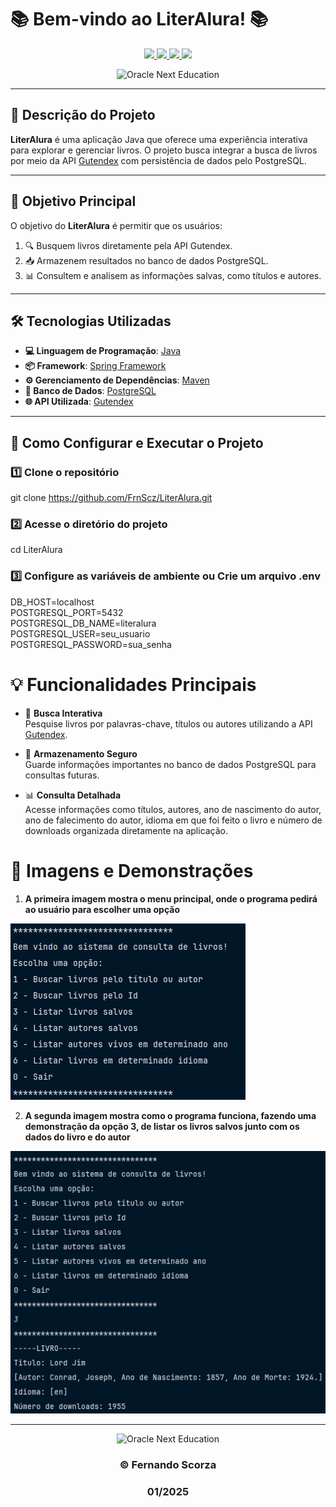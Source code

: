 
# 📚 Bem-vindo ao **LiterAlura**! 📚  
<p align="center">  
    <a alt="Java" href="https://java.com" target="_blank">  
        <img src="https://img.shields.io/badge/Java-v22.0.1-ED8B00.svg" />  
    </a>  
    <a alt="Spring Framework" href="https://spring.io/" target="_blank">  
        <img src="https://img.shields.io/badge/Spring-v3.4.1-6DB33F.svg" />  
    </a>  
    <a alt="Maven" href="https://maven.apache.org/" target="_blank">  
        <img src="https://img.shields.io/badge/Maven-v4.0.0-CD2335.svg" />  
    </a>  
    <a alt="PostgreSQL" href="https://postgresql.org" target="_blank">  
        <img src="https://img.shields.io/badge/PostgreSQL-v17.2-316192.svg" />  
    </a>  
</p>  

<p align="center">  
    <img src="https://i0.wp.com/pcformat.mx/www/wp-content/uploads/2022/03/Oracle-ONE.jpg?fit=1000%2C611&ssl=1" width="700px" alt="Oracle Next Education">  
</p>  

---

## 📖 **Descrição do Projeto**  

**LiterAlura** é uma aplicação Java que oferece uma experiência interativa para explorar e gerenciar livros. O projeto busca integrar a busca de livros por meio da API [Gutendex](https://gutendex.com/) com persistência de dados pelo PostgreSQL.  

---

## 🎯 **Objetivo Principal**  

O objetivo do **LiterAlura** é permitir que os usuários:  
1. 🔍 Busquem livros diretamente pela API Gutendex.  
2. 📥 Armazenem resultados no banco de dados PostgreSQL.    
3. 📊 Consultem e analisem as informações salvas, como títulos e autores.
---

## 🛠️ **Tecnologias Utilizadas**  

- **💻 Linguagem de Programação**: [Java](https://java.com)  
- **📦 Framework**: [Spring Framework](https://spring.io/)  
- **⚙️ Gerenciamento de Dependências**: [Maven](https://maven.apache.org/)  
- **📄 Banco de Dados**: [PostgreSQL](https://postgresql.org/)  
- **🌐 API Utilizada**: [Gutendex](https://gutendex.com/)  

---

## 🚀 **Como Configurar e Executar o Projeto**  

### 1️⃣ **Clone o repositório**

git clone https://github.com/FrnScz/LiterAlura.git  

### 2️⃣ **Acesse o diretório do projeto**

cd LiterAlura

### 3️⃣ **Configure as variáveis de ambiente ou Crie um arquivo .env**

DB_HOST=localhost  
POSTGRESQL_PORT=5432  
POSTGRESQL_DB_NAME=literalura  
POSTGRESQL_USER=seu_usuario  
POSTGRESQL_PASSWORD=sua_senha  

# 💡 **Funcionalidades Principais**  

- 🔎 **Busca Interativa**  
  Pesquise livros por palavras-chave, títulos ou autores utilizando a API [Gutendex](https://gutendex.com/).  

- 📄 **Armazenamento Seguro**  
  Guarde informações importantes no banco de dados PostgreSQL para consultas futuras.    

- 📊 **Consulta Detalhada**  
  Acesse informações como títulos, autores, ano de nascimento do autor, ano de falecimento do autor, idioma em que foi feito o livro e número de downloads organizada diretamente na aplicação.  

# 🎨 **Imagens e Demonstrações**
1. **A primeira imagem mostra o menu principal, onde o programa pedirá ao usuário para escolher uma opção**
<img src="https://github.com/FrnScz/LiterAlura/blob/master/images/program-1.png" alt="Imagem da primeira execução do programa"/>

2. **A segunda imagem mostra como o programa funciona, fazendo uma demonstração da opção 3, de listar os livros salvos junto com os dados do livro e do autor** 
<img src="https://github.com/FrnScz/LiterAlura/blob/master/images/program-2.png" alt="Imagem do programa executando e listando todos os livros salvos"/>

---

<p align="center">  
    <img src="https://i0.wp.com/pcformat.mx/www/wp-content/uploads/2022/03/Oracle-ONE.jpg?fit=1000%2C611&ssl=1" width="700px" alt="Oracle Next Education">  
</p>  


<div align="center">
    
### © Fernando Scorza 
### 01/2025

</div>
